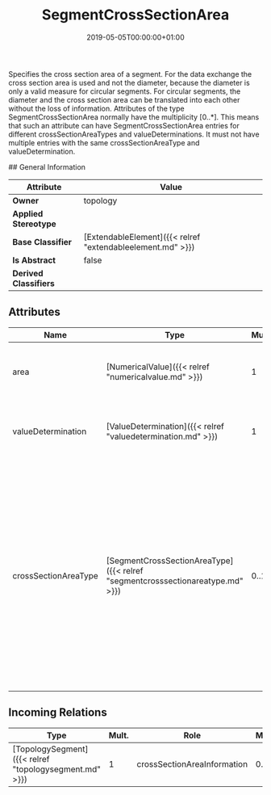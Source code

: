 ﻿---
title: SegmentCrossSectionArea
toc: false
type: specs
date: "2019-05-05T00:00:00+01:00"
draft: false
menu_name: vec120

# Prev/next pager order (if `docs_section_pager` enabled in `params.toml`)
weight: 
---
<html><body><p>Specifies the cross section area of a segment. For the data exchange  the cross section area is used and not the diameter, because the diameter is only a valid measure for circular segments.  For circular segments, the diameter and the cross section area can be translated into each other without the loss of information.  Attributes of the type SegmentCrossSectionArea normally have the multiplicity [0..*]. This means that such an attribute can have SegmentCrossSectionArea entries for different crossSectionAreaTypes and valueDeterminations. It must not have multiple entries with the same crossSectionAreaType and valueDetermination.  </p></body></html>
## General Information

| Attribute               | Value |
|-------------------------|-------|
| **Owner**               | topology |
| **Applied Stereotype**  |   |
| **Base Classifier**     | [ExtendableElement]({{< relref "extendableelement.md" >}})<br/>  |
| **Is Abstract**         | false |
| **Derived Classifiers** |   |


## Attributes
|  Name  |  Type  |  Mult.  |  Description  |  Owning Classifier  |
|--------|--------|---------|---------------|--------------|
|area | [NumericalValue]({{< relref "numericalvalue.md" >}}) | 1 | <html>   <head>     </head>   <body>     <p> Specifies the value of the cross section area of the segment.      </p>    </body> </html>  | [SegmentCrossSectionArea]({{< relref "segmentcrosssectionarea.md" >}}) |
|valueDetermination | [ValueDetermination]({{< relref "valuedetermination.md" >}}) | 1 | <html>   <head>     </head>   <body>     <p> Specifies the method for determination of the value.      </p>    </body> </html>  | [SegmentCrossSectionArea]({{< relref "segmentcrosssectionarea.md" >}}) |
|crossSectionAreaType | [SegmentCrossSectionAreaType]({{< relref "segmentcrosssectionareatype.md" >}}) | 0..1 | <html>   <head>     </head>   <body>     <p> Specifies the type of the cross section area of the segment. Different types are for example needed to differentiate between the designed space of a segment and the actually needed space (e.g. calculated from the wires going through the segment).     </p>      <p> Attribute is defined as an <i>OpenEnumeration.</i>      </p>    </body> </html>  | [SegmentCrossSectionArea]({{< relref "segmentcrosssectionarea.md" >}}) |

##  Incoming Relations
|    Type  |   Mult.  |   Role    |   Mult.   |   Description  |
|----------|----------|-----------|-----------|----------------|
| [TopologySegment]({{< relref "topologysegment.md" >}}) | 1 | crossSectionAreaInformation | 0..* | Specifies the different SegmentCrossSectionAreas of the TopologySegment.   |
